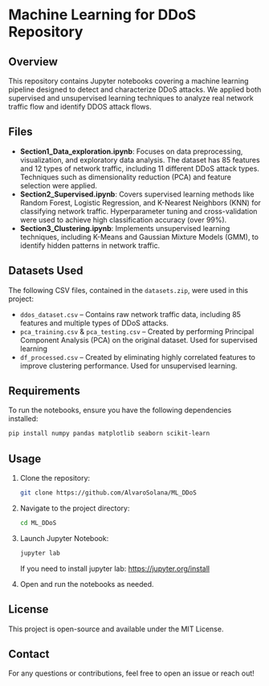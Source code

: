 # Machine Learning for DDoS Repository

## Overview

This repository contains Jupyter notebooks covering a machine learning pipeline designed to detect and characterize DDoS attacks. We applied both supervised and unsupervised learning techniques to analyze real network traffic flow and identify DDOS attack flows.

## Files

- **Section1\_Data\_exploration.ipynb**: Focuses on data preprocessing, visualization, and exploratory data analysis. The dataset has 85 features and 12 types of network traffic, including 11 different DDoS attack types. Techniques such as dimensionality reduction (PCA) and feature selection were applied.
- **Section2\_Supervised.ipynb**: Covers supervised learning methods like Random Forest, Logistic Regression, and K-Nearest Neighbors (KNN) for classifying network traffic. Hyperparameter tuning and cross-validation were used to achieve high classification accuracy (over 99%).
- **Section3\_Clustering.ipynb**: Implements unsupervised learning techniques, including K-Means and Gaussian Mixture Models (GMM), to identify hidden patterns in network traffic.

## Datasets Used

The following CSV files, contained in the `datasets.zip`, were used in this project:
- `ddos_dataset.csv` – Contains raw network traffic data, including 85 features and multiple types of DDoS attacks.
- `pca_training.csv` & `pca_testing.csv` – Created by performing Principal Component Analysis (PCA) on the original dataset. Used for supervised learning
- `df_processed.csv` – Created by eliminating highly correlated features to improve clustering performance. Used for unsupervised learning.

## Requirements

To run the notebooks, ensure you have the following dependencies installed:

```bash
pip install numpy pandas matplotlib seaborn scikit-learn
```

## Usage

1. Clone the repository:
   ```bash
   git clone https://github.com/AlvaroSolana/ML_DDoS
   ```
2. Navigate to the project directory:
   ```bash
   cd ML_DDoS
   ```
3. Launch Jupyter Notebook:
   ```bash
   jupyter lab
   ```
   If you need to install jupyter lab: https://jupyter.org/install
   
5. Open and run the notebooks as needed.

## License

This project is open-source and available under the MIT License.

## Contact

For any questions or contributions, feel free to open an issue or reach out!

